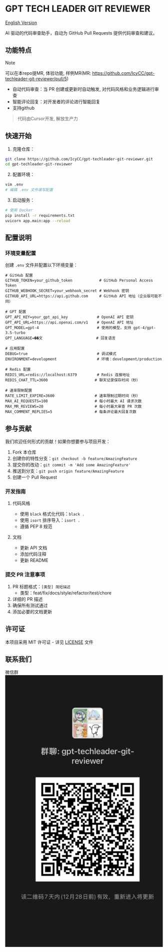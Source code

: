 # GPT TECH LEADER GIT REVIEWER

[English Version](README_EN.md)

AI 驱动的代码审查助手，自动为 GitHub Pull Requests 提供代码审查和建议。


## 功能特点

> [!NOTE]  
> 可以在本repo提MR, 体验功能, 样例MR(MR: https://github.com/IcyCC/gpt-techleader-git-reviewer/pull/5)

- 自动代码审查：当 PR 创建或更新时自动触发, 对代码风格和业务逻辑进行审查
- 智能评论回复：对开发者的评论进行智能回复
- 支持github

> 代码由Cursor开发, 解放生产力

## 快速开始

1. 克隆仓库：
```bash
git clone https://github.com/IcyCC/gpt-techleader-git-reviewer.git
cd gpt-techleader-git-reviewer
```

2. 配置环境：
```bash
vim .env
# 编辑 .env 文件填写配置
```

3. 启动服务：
```bash
# 使用 Docker
pip install -r requirements.txt
uvicorn app.main:app --reload
```

## 配置说明

### 环境变量配置

创建 `.env` 文件并配置以下环境变量：

```env
# GitHub 配置
GITHUB_TOKEN=your_github_token            # GitHub Personal Access Token
GITHUB_WEBHOOK_SECRET=your_webhook_secret # Webhook 密钥
GITHUB_API_URL=https://api.github.com     # GitHub API 地址（企业版可能不同）

# GPT 配置
GPT_API_KEY=your_gpt_api_key             # OpenAI API 密钥
GPT_API_URL=https://api.openai.com/v1    # OpenAI API 地址
GPT_MODEL=gpt-4                          # 使用的模型，支持 gpt-4/gpt-3.5-turbo
GPT_LANGUAGE=��文                        # 回复语言

# 应用配置
DEBUG=true                               # 调试模式
ENVIRONMENT=development                  # 环境：development/production

# Redis 配置
REDIS_URL=redis://localhost:6379         # Redis 连接地址
REDIS_CHAT_TTL=3600                     # 聊天记录保存时间（秒）

# 速率限制配置
RATE_LIMIT_EXPIRE=3600                  # 速率限制过期时间（秒）
MAX_AI_REQUESTS=100                     # 每小时最大 AI 请求次数
MAX_MR_REVIEWS=20                       # 每小时最大审查 PR 次数
MAX_COMMENT_REPLIES=5                   # 每条评论最大回复次数
```

## 参与贡献

我们欢迎任何形式的贡献！如果你想要参与项目开发：

1. Fork 本仓库
2. 创建你的特性分支：`git checkout -b feature/AmazingFeature`
3. 提交你的改动：`git commit -m 'Add some AmazingFeature'`
4. 推送到分支：`git push origin feature/AmazingFeature`
5. 创建一个 Pull Request

### 开发指南

1. 代码风格
   - 使用 `black` 格式化代码：`black .`
   - 使用 `isort` 排序导入：`isort .`
   - 遵循 PEP 8 规范

3. 文档
   - 更新 API 文档
   - 添加代码注释
   - 更新 README

### 提交 PR 注意事项

1. PR 标题格式：`[类型] 简短描述`
   - 类型：feat/fix/docs/style/refactor/test/chore
2. 详细的 PR 描述
3. 确保所有测试通过
4. 添加必要的文档更新

## 许可证

本项目采用 MIT 许可证 - 详见 [LICENSE](LICENSE) 文件

## 联系我们

微信群
![微信群](./docs/wx.png)
